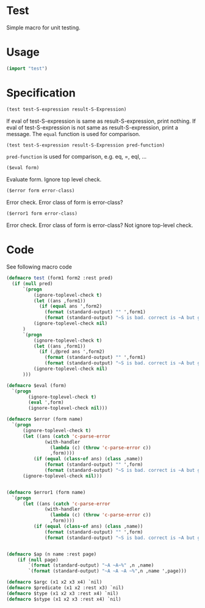 # Test 
Simple macro for unit testing.

# Usage

```lisp
(import "test")
```

# Specification

```lisp
(test test-S-expression result-S-Expression)
```

If eval of test-S-expression is same as result-S-expression, print nothing.
If eval of test-S-expression is not same as result-S-expression, print a message.
The `equal` function is used for comparison.

```lisp
(test test-S-expression result-S-Expression pred-function)
```

`pred-function` is used for comparison, e.g. eq, =, eql, ...

```lisp
($eval form)
```
Evaluate form. Ignore top level check. 

```lisp
($error form error-class)
```
Error check. Error class of form is error-class?

```lisp
($error1 form error-class)
```
Error check. Error class of form is error-class? Not ignore top-level check.


# Code

See following macro code

```lisp
(defmacro test (form1 form2 :rest pred)
  (if (null pred)
      `(progn
          (ignore-toplevel-check t)
          (let ((ans ,form1))
            (if (equal ans ',form2)
              (format (standard-output) "" ',form1)
              (format (standard-output) "~S is bad. correct is ~A but got ~A ~%" ',form1 ',form2 ans)))
          (ignore-toplevel-check nil)
      )
      `(progn
          (ignore-toplevel-check t)
          (let ((ans ,form1))
            (if (,@pred ans ',form2)
              (format (standard-output) "" ',form1)
              (format (standard-output) "~S is bad. correct is ~A but got ~A ~%" ',form1, ',form2 ans)))
          (ignore-toplevel-check nil)
      )))

(defmacro $eval (form)
  `(progn 
        (ignore-toplevel-check t)
        (eval ',form)
        (ignore-toplevel-check nil)))

(defmacro $error (form name)
  `(progn
      (ignore-toplevel-check t)
      (let ((ans (catch 'c-parse-error
              (with-handler 
                (lambda (c) (throw 'c-parse-error c))
                ,form))))
          (if (equal (class-of ans) (class ,name))
              (format (standard-output) "" ',form)
              (format (standard-output) "~S is bad. correct is ~A but got ~A ~%" ',form (class ,name) (class-of ans))))
      (ignore-toplevel-check nil)))


(defmacro $error1 (form name)
  `(progn
      (let ((ans (catch 'c-parse-error
              (with-handler 
                (lambda (c) (throw 'c-parse-error c))
                ,form))))
          (if (equal (class-of ans) (class ,name))
              (format (standard-output) "" ',form)
              (format (standard-output) "~S is bad. correct is ~A but got ~A ~%" ',form (class ,name) (class-of ans))))))


(defmacro $ap (n name :rest page)
    (if (null page)
        `(format (standard-output) "~A ~A~%" ,n ,name)
        `(format (standard-output) "~A ~A ~A ~%",n ,name ',page)))

(defmacro $argc (x1 x2 x3 x4) `nil)
(defmacro $predicate (x1 x2 :rest x3) `nil)
(defmacro $type (x1 x2 x3 :rest x4) `nil)
(defmacro $stype (x1 x2 x3 :rest x4) `nil)
```

